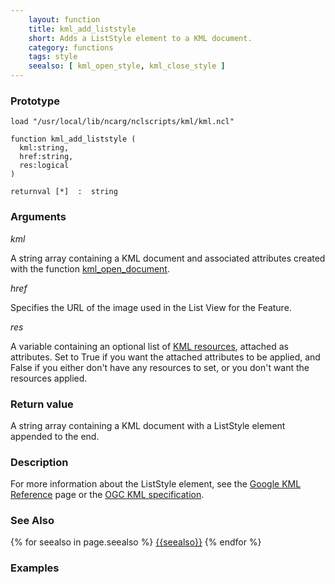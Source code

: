 ```yaml
---
    layout: function
    title: kml_add_liststyle
    short: Adds a ListStyle element to a KML document.
    category: functions
    tags: style
    seealso: [ kml_open_style, kml_close_style ]
---
```


### Prototype

<pre><code>load "/usr/local/lib/ncarg/nclscripts/kml/kml.ncl"

function kml_add_liststyle (
  kml:string,
  href:string,
  res:logical
)

returnval [*]  :  string
</code></pre>

### Arguments
*kml*

A string array containing a KML document and associated attributes created with the function [kml_open_document](functions/kml_open_document.html).

*href*

Specifies the URL of the image used in the List View for the Feature.

*res*

A variable containing an optional list of [KML resources](resources), attached as attributes. Set to True if you want the attached attributes to be applied, and False if you either don't have any resources to set, or you don't want the resources applied.

### Return value

A string array containing a KML document with a ListStyle element appended to the end.

### Description

For more information about the ListStyle element, see the [Google KML Reference](https://developers.google.com/kml/documentation/kmlreference#liststyle) page or the [OGC KML specification](http://www.opengeospatial.org/standards/kml/).

### See Also

{% for seealso in page.seealso %}
[{{seealso}}](functions/{{seealso}}.html)
{% endfor %}

### Examples


